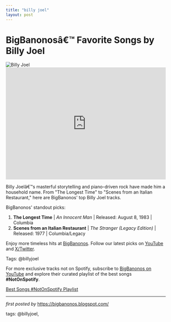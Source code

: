 ```yaml
---
title: "billy joel"
layout: post
---
```

 <!-- Title of the Post -->
<h1 >BigBanonosâ€™ Favorite Songs by Billy Joel</h1> <!-- Featured Image -->
<div > <img src="https://i.scdn.co/image/ab67616d0000b2731d4675d5a0345bb93686e4b6" alt="Billy Joel">
</div> <!-- Spotify Embed -->
<div > <iframe src="https://open.spotify.com/embed/playlist/11jYl5Dp0u3VFkg9CQbMiL?utm_source=generator" width="100%" height="352" frameBorder="0" allowfullscreen="" allow="autoplay; clipboard-write; encrypted-media; fullscreen; picture-in-picture" loading="lazy"></iframe>
</div> <!-- Introductory Text -->
<p >Billy Joelâ€™s masterful storytelling and piano-driven rock have made him a household name. From "The Longest Time" to "Scenes from an Italian Restaurant," here are BigBanonos' top Billy Joel tracks.</p> <!-- Song Highlights -->
<div > <p>BigBanonos' standout picks:</p> <ol> <li><strong>The Longest Time</strong> | <em>An Innocent Man</em> | Released: August 8, 1983 | Columbia</li> <li><strong>Scenes from an Italian Restaurant</strong> | <em>The Stranger (Legacy Edition)</em> | Released: 1977 | Columbia/Legacy</li> </ol>
</div> <!-- Footer Links -->
<div > <p>Enjoy more timeless hits at <a href="https://bigbanonos.blogspot.com/" target="_blank">BigBanonos</a>. Follow our latest picks on <a href="https://www.youtube.com/@BigBanonos" target="_blank">YouTube</a> and <a href="https://x.com/bigbanonos" target="_blank">X/Twitter</a>.</p>
</div> <!-- Tags -->
<p >Tags: @billyjoel</p>

<!--Subscribe and Playlist Links-->
<div>
    <p>For more exclusive tracks not on Spotify, subscribe to <a href="https://www.youtube.com/@BigBanonos" target="_blank">BigBanonos on YouTube</a> and explore their curated playlist of the best songs <strong>#NotOnSpotify</strong>.</p>
    <p><a href="https://www.youtube.com/playlist?list=PLtuNtuTatqI0kFahUCbtbfenC_ET5O_tr" target="_blank">Best Songs #NotOnSpotify Playlist<br /></a></p></div>

<hr />

<p><em>first posted by</em> <a href="https://bigbanonos.blogspot.com/" rel="noopener" target="_new">https://bigbanonos.blogspot.com/</a></p>

<p>tags: @billyjoel,</p>

